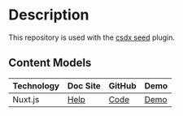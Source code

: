 # Description
This repository is used with the [csdx seed](https://github.com/Contentstack-Solutions/contentstack-cli-seed) plugin.

## Content Models

Technology | Doc Site | GitHub | Demo
------------ | ------------- | ------------- | ------------- 
Nuxt.js | [Help](https://www.contentstack.com/docs/developers/sample-apps/build-a-website-using-nuxt-js-and-contentstack/) | [Code](https://github.com/contentstack/contentstack-nuxtjs-vue-universal-demo/) | [Demo](https://contentstack-nuxtjs-sample-app.herokuapp.com/)
